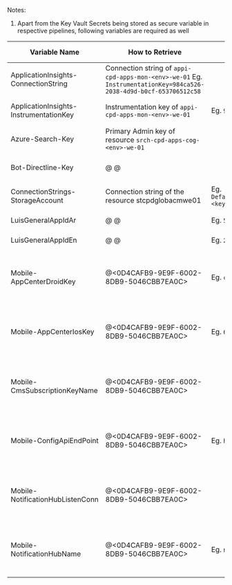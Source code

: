 Notes:
1. Apart from the Key Vault Secrets being stored as secure variable in respective pipelines, following variables are required as well

|Variable Name| How to Retrieve | Example (UAT)| Type| Pipelines Using |
|--|--|--|--|--|
|ApplicationInsights-ConnectionString| Connection string of `appi-cpd-apps-mon-<env>-we-01` Eg. `InstrumentationKey=984ca526-2038-4d9d-b0cf-653706512c58`||Plain Text|CD-PlatformApis-Release|
|ApplicationInsights-InstrumentationKey| Instrumentation key of `appi-cpd-apps-mon-<env>-we-01` |Eg. `984ca526-2038-4d9d-b0cf-653706512c58`|Plain Text|CD-PlatformApis-Release|
|Azure-Search-Key|Primary Admin key of resource `srch-cpd-apps-cog-<env>-we-01`||Secure|CI-APIMConfig-Master-Build|
|Bot-Directline-Key| @<DFD5ADF8-872C-6CB0-8570-21B930BB3996> @<D654DCE5-848A-674D-A624-93B0AB87B9D1> ||Secure|CI-APIMConfig-Master-Build|
|ConnectionStrings-StorageAccount|Connection string of the resource stcpdglobacmwe01|Eg. `DefaultEndpointsProtocol=https;AccountName=stcpdglobacmwe01;AccountKey=<key>;EndpointSuffix=core.windows.net`|Secure|CD-PlatformApis-Release|
|LuisGeneralAppIdAr| @<DFD5ADF8-872C-6CB0-8570-21B930BB3996> @<D654DCE5-848A-674D-A624-93B0AB87B9D1>  |Eg. `5ce7a761-1f56-4ca7-b77a-8a69f6703b27`|Plain Text||
|LuisGeneralAppIdEn| @<DFD5ADF8-872C-6CB0-8570-21B930BB3996> @<D654DCE5-848A-674D-A624-93B0AB87B9D1>  |Eg. `2015bee4-e5ce-45ae-9aba-234861ca005d`|Plain Text||
|Mobile-AppCenterDroidKey| @<0D4CAFB9-9E9F-6002-8DB9-5046CBB7EA0C> |Eg. `cb8b60ea-3a62-4bfc-9061-5fe61d915025`|Plain Text|CI-MobileApps-Android-Build, CI-MobileApps-iOS-Build|
|Mobile-AppCenterIosKey| @<0D4CAFB9-9E9F-6002-8DB9-5046CBB7EA0C> |Eg. `62ee3511-08ae-4fd8-9cd4-46d15ee42f1a`|Plain Text|CI-MobileApps-Android-Build, CI-MobileApps-iOS-Build|
|Mobile-CmsSubscriptionKeyName| @<0D4CAFB9-9E9F-6002-8DB9-5046CBB7EA0C> ||Secure|CI-MobileApps-Android-Build, CI-MobileApps-iOS-Build|
|Mobile-ConfigApiEndPoint| @<0D4CAFB9-9E9F-6002-8DB9-5046CBB7EA0C> |Eg. `https://api.uat.sqcp.qa/config`||Plain TextCI-MobileApps-Android-Build, CI-MobileApps-iOS-Build|
|Mobile-NotificationHubListenConn| @<0D4CAFB9-9E9F-6002-8DB9-5046CBB7EA0C> ||Secure|CI-MobileApps-Android-Build, CI-MobileApps-iOS-Build|
|Mobile-NotificationHubName| @<0D4CAFB9-9E9F-6002-8DB9-5046CBB7EA0C> |Eg. `ntf-cpd-apps-str-uat-we-01`|Plain Text|CI-MobileApps-Android-Build, CI-MobileApps-iOS-Build|